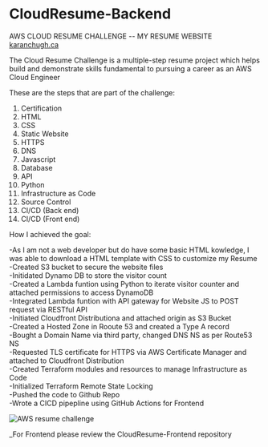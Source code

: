 # CloudResume-Backend
AWS CLOUD RESUME CHALLENGE --   MY RESUME WEBSITE  [karanchugh.ca](https://karanchugh.ca)

The Cloud Resume Challenge is a multiple-step resume project which helps build and demonstrate skills fundamental to pursuing a career as an AWS Cloud Engineer

These are the steps that are part of the challenge:

1.  Certification
2.  HTML
3.  CSS
4.  Static Website
5.  HTTPS
6.  DNS
7.  Javascript
8.  Database
9.  API
10. Python
11. Infrastructure as Code
12. Source Control
13. CI/CD (Back end)
14. CI/CD (Front end)

How I achieved the goal:

-As I am not a web developer but do have some basic HTML kowledge, I was able to download a HTML template with CSS to customize my Resume  
-Created S3 bucket to secure the website files  
-Initidated Dynamo DB to store the visitor count  
-Created a Lambda funtion using Python to iterate visitor counter and attached permissions to access DynamoDB  
-Integrated Lambda funtion with API gateway for Website JS to POST request via RESTful API  
-Initiated Cloudfront Distributiona and attached origin as S3 Bucket  
-Created a Hosted Zone in Rooute 53 and created a Type A record  
-Bought a Domain Name via third party, changed DNS NS as per Route53 NS  
-Requested TLS certificate for HTTPS via AWS Certificate Manager and attached to Cloudfront Distribution  
-Created Terraform modules and resources to manage Infrastructure as Code  
-Initialized Terraform Remote State Locking  
-Pushed the code to Github Repo  
-Wrote a CICD pipepline using GitHub Actions for Frontend  

![AWS resume challenge](https://user-images.githubusercontent.com/122704306/224604070-acacefb0-da51-42c1-af0f-ea606f4f234a.png)  

_For Frontend please review the CloudResume-Frontend repository
